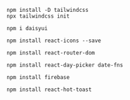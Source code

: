 ```
npm install -D tailwindcss
npx tailwindcss init
```

```
npm i daisyui
```

```
npm install react-icons --save
```

```
npm install react-router-dom
```

```
npm install react-day-picker date-fns
```

```
npm install firebase
```

```
npm install react-hot-toast
```
